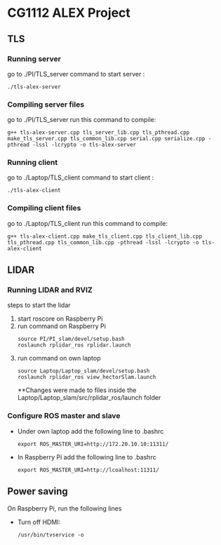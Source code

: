 # CG1112 ALEX Project

## TLS

### Running server
go to ./PI/TLS_server
command to start server :
```
./tls-alex-server
```

### Compiling server files
go to ./PI/TLS_server
run this command to compile:
```
g++ tls-alex-server.cpp tls_server_lib.cpp tls_pthread.cpp make_tls_server.cpp tls_common_lib.cpp serial.cpp serialize.cpp -pthread -lssl -lcrypto -o tls-alex-server

```

### Running client
go to ./Laptop/TLS_client
command to start client :
```
./tls-alex-client
```

### Compiling client files
go to ./Laptop/TLS_client
run this command to compile:
```
g++ tls-alex-client.cpp make_tls_client.cpp tls_client_lib.cpp tls_pthread.cpp tls_common_lib.cpp -pthread -lssl -lcrypto -o tls-alex-client

```

## LIDAR

### Running LIDAR and RVIZ

steps to start the lidar
1. start roscore on Raspberry Pi
2. run command on Raspberry Pi
   ```
   source PI/PI_slam/devel/setup.bash
   roslaunch rplidar_ros rplidar.launch
   ```
3. run command on own laptop
   ```
   source Laptop/Laptop_slam/devel/setup.bash
   roslaunch rplidar_ros view_hectorSlam.launch
   ```
    **Changes were made to files inside the Laptop/Laptop_slam/src/rplidar_ros/launch folder

### Configure ROS master and slave

* Under own laptop
  add the following line to .bashrc
  ```
  export ROS_MASTER_URI=http://172.20.10.10:11311/
  ```
* In Raspberry Pi
  add the following line to .bashrc
  ```
  export ROS_MASTER_URI=http://lcoalhost:11311/
  ```

## Power saving

On Raspberry Pi, run the following lines
* Turn off HDMI:
   ```
   /usr/bin/tvservice -o
   ```









